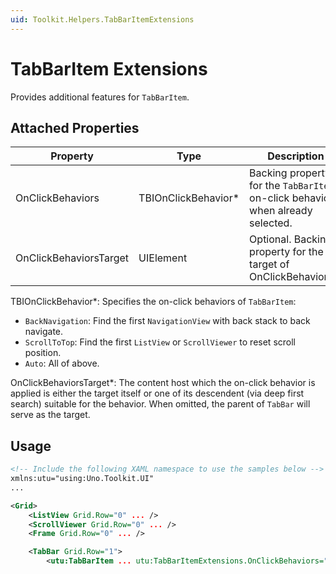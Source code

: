 ```yaml
---
uid: Toolkit.Helpers.TabBarItemExtensions
---
```


# TabBarItem Extensions

Provides additional features for `TabBarItem`.

## Attached Properties

Property|Type|Description
-|-|-
OnClickBehaviors|TBIOnClickBehavior\*|Backing property for the `TabBarItem` on-click behaviors when already selected.
OnClickBehaviorsTarget|UIElement|Optional. Backing property for the target of OnClickBehaviors.\*

TBIOnClickBehavior\*: Specifies the on-click behaviors of `TabBarItem`:
  - `BackNavigation`: Find the first `NavigationView` with back stack to back navigate.
  - `ScrollToTop`: Find the first `ListView` or `ScrollViewer` to reset scroll position.
  - `Auto`: All of above.

OnClickBehaviorsTarget\*: The content host which the on-click behavior is applied is either the target itself or one of its descendent (via deep first search) suitable for the behavior. When omitted, the parent of `TabBar` will serve as the target.

## Usage

```xml
<!-- Include the following XAML namespace to use the samples below -->
xmlns:utu="using:Uno.Toolkit.UI"
...

<Grid>
    <ListView Grid.Row="0" ... />
    <ScrollViewer Grid.Row="0" ... />
    <Frame Grid.Row="0" ... />

    <TabBar Grid.Row="1">
        <utu:TabBarItem ... utu:TabBarItemExtensions.OnClickBehaviors="Auto" />
```
